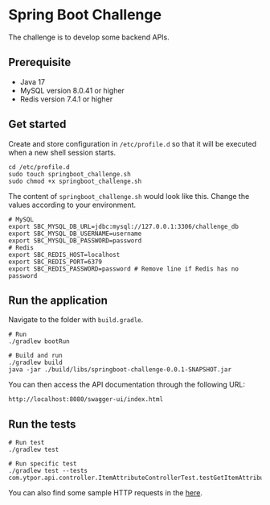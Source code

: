 # Spring Boot Challenge

The challenge is to develop some backend APIs.

## Prerequisite

* Java 17
* MySQL version 8.0.41 or higher
* Redis version 7.4.1 or higher

## Get started

Create and store configuration in `/etc/profile.d` so that it will be executed when a new shell session starts.

```
cd /etc/profile.d
sudo touch springboot_challenge.sh
sudo chmod +x springboot_challenge.sh
```

The content of `springboot_challenge.sh` would look like this. Change the values according to your environment.

```
# MySQL
export SBC_MYSQL_DB_URL=jdbc:mysql://127.0.0.1:3306/challenge_db
export SBC_MYSQL_DB_USERNAME=username
export SBC_MYSQL_DB_PASSWORD=password
# Redis
export SBC_REDIS_HOST=localhost
export SBC_REDIS_PORT=6379
export SBC_REDIS_PASSWORD=password # Remove line if Redis has no password
```

## Run the application

Navigate to the folder with `build.gradle`.

```
# Run
./gradlew bootRun
```

```
# Build and run
./gradlew build
java -jar ./build/libs/springboot-challenge-0.0.1-SNAPSHOT.jar
```

You can then access the API documentation through the following URL:

```
http://localhost:8080/swagger-ui/index.html
```

## Run the tests

```
# Run test
./gradlew test

# Run specific test
./gradlew test --tests com.ytpor.api.controller.ItemAttributeControllerTest.testGetItemAttributeById
```

You can also find some sample HTTP requests in the [here](./rest-client).
